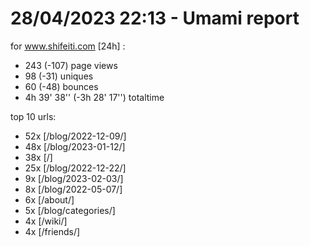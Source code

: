 # 28/04/2023 22:13 - Umami report
for www.shifeiti.com [24h] :

 - 243 (-107) page views
 - 98 (-31) uniques
 - 60 (-48) bounces
 - 4h 39' 38'' (-3h 28' 17'') totaltime


top 10 urls:
 - 52x [/blog/2022-12-09/]
 - 48x [/blog/2023-01-12/]
 - 38x [/]
 - 25x [/blog/2022-12-22/]
 - 9x [/blog/2023-02-03/]
 - 8x [/blog/2022-05-07/]
 - 6x [/about/]
 - 5x [/blog/categories/]
 - 4x [/wiki/]
 - 4x [/friends/]


